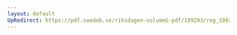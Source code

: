 ```yaml
---
layout: default
UpRedirect: https://pdf.swedeb.se/riksdagen-volumeG-pdf/199293/reg_199293_UbU/reg_199293_UbU_0001.pdf
---
```

